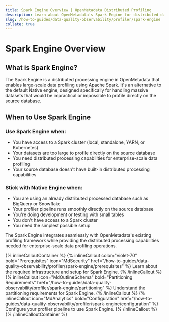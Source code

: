 ```yaml
---
title: Spark Engine Overview | OpenMetadata Distributed Profiling
description: Learn about OpenMetadata's Spark Engine for distributed data profiling of large-scale datasets using Apache Spark.
slug: /how-to-guides/data-quality-observability/profiler/spark-engine
collate: true
---
```


# Spark Engine Overview

## What is Spark Engine?

The Spark Engine is a distributed processing engine in OpenMetadata that enables large-scale data profiling using Apache Spark. It's an alternative to the default Native engine, designed specifically for handling massive datasets that would be impractical or impossible to profile directly on the source database.

## When to Use Spark Engine

### Use Spark Engine when:

- You have access to a Spark cluster (local, standalone, YARN, or Kubernetes)
- Your datasets are too large to profile directly on the source database
- You need distributed processing capabilities for enterprise-scale data profiling
- Your source database doesn't have built-in distributed processing capabilities

### Stick with Native Engine when:

- You are using an already distributed processed database such as BigQuery or Snowflake
- Your profiler pipeline runs smoothly directly on the source database
- You're doing development or testing with small tables
- You don't have access to a Spark cluster
- You need the simplest possible setup

The Spark Engine integrates seamlessly with OpenMetadata's existing profiling framework while providing the distributed processing capabilities needed for enterprise-scale data profiling operations.

{% inlineCalloutContainer %}
 {% inlineCallout
  color="violet-70"
  bold="Prerequisites"
  icon="MdSecurity"
  href="/how-to-guides/data-quality-observability/profiler/spark-engine/prerequisites" %}
  Learn about the required infrastructure and setup for Spark Engine.
 {% /inlineCallout %}
 {% inlineCallout
    icon="MdOutlineSchema"
    bold="Partitioning Requirements"
    href="/how-to-guides/data-quality-observability/profiler/spark-engine/partitioning" %}
    Understand the partitioning requirements for Spark Engine.
 {% /inlineCallout %}
 {% inlineCallout
    icon="MdAnalytics"
    bold="Configuration"
    href="/how-to-guides/data-quality-observability/profiler/spark-engine/configuration" %}
    Configure your profiler pipeline to use Spark Engine.
 {% /inlineCallout %}
{% /inlineCalloutContainer %} 